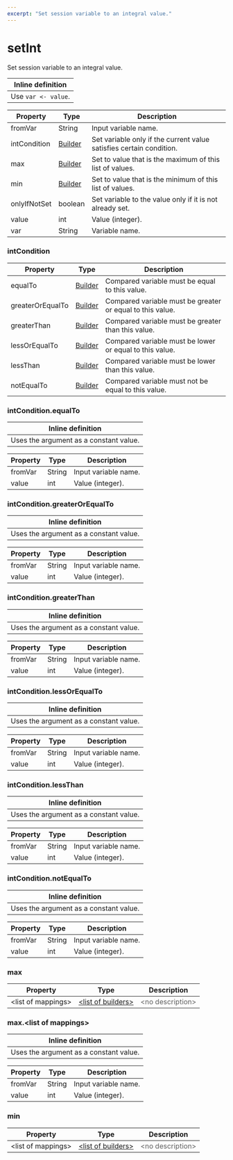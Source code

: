 ```yaml
---
excerpt: "Set session variable to an integral value."
---
```

# setInt

Set session variable to an integral value.

| Inline definition |
| -------- |
| Use <code>var &lt;- value</code>. |


| Property | Type | Description |
| ------- | ------- | -------- |
| fromVar | String | Input variable name. |
| intCondition | [Builder](#intcondition) | Set variable only if the current value satisfies certain condition. |
| max | [Builder](#max) | Set to value that is the maximum of this list of values. |
| min | [Builder](#min) | Set to value that is the minimum of this list of values. |
| onlyIfNotSet | boolean | Set variable to the value only if it is not already set. |
| value | int | Value (integer). |
| var | String | Variable name. |

### <a id="intCondition"></a>intCondition

| Property | Type | Description |
| ------- | ------- | ------- |
| equalTo | [Builder](#intconditionequalto) | Compared variable must be equal to this value. |
| greaterOrEqualTo | [Builder](#intconditiongreaterorequalto) | Compared variable must be greater or equal to this value. |
| greaterThan | [Builder](#intconditiongreaterthan) | Compared variable must be greater than this value. |
| lessOrEqualTo | [Builder](#intconditionlessorequalto) | Compared variable must be lower or equal to this value. |
| lessThan | [Builder](#intconditionlessthan) | Compared variable must be lower than this value. |
| notEqualTo | [Builder](#intconditionnotequalto) | Compared variable must not be equal to this value. |

### <a id="intCondition.equalTo"></a>intCondition.equalTo


| Inline definition |
| -------- |
| Uses the argument as a constant value. |

| Property | Type | Description |
| ------- | ------- | ------- |
| fromVar | String | Input variable name. |
| value | int | Value (integer). |

### <a id="intCondition.greaterOrEqualTo"></a>intCondition.greaterOrEqualTo


| Inline definition |
| -------- |
| Uses the argument as a constant value. |

| Property | Type | Description |
| ------- | ------- | ------- |
| fromVar | String | Input variable name. |
| value | int | Value (integer). |

### <a id="intCondition.greaterThan"></a>intCondition.greaterThan


| Inline definition |
| -------- |
| Uses the argument as a constant value. |

| Property | Type | Description |
| ------- | ------- | ------- |
| fromVar | String | Input variable name. |
| value | int | Value (integer). |

### <a id="intCondition.lessOrEqualTo"></a>intCondition.lessOrEqualTo


| Inline definition |
| -------- |
| Uses the argument as a constant value. |

| Property | Type | Description |
| ------- | ------- | ------- |
| fromVar | String | Input variable name. |
| value | int | Value (integer). |

### <a id="intCondition.lessThan"></a>intCondition.lessThan


| Inline definition |
| -------- |
| Uses the argument as a constant value. |

| Property | Type | Description |
| ------- | ------- | ------- |
| fromVar | String | Input variable name. |
| value | int | Value (integer). |

### <a id="intCondition.notEqualTo"></a>intCondition.notEqualTo


| Inline definition |
| -------- |
| Uses the argument as a constant value. |

| Property | Type | Description |
| ------- | ------- | ------- |
| fromVar | String | Input variable name. |
| value | int | Value (integer). |

### <a id="max"></a>max

| Property | Type | Description |
| ------- | ------- | ------- |
| &lt;list of mappings&gt; | [&lt;list of builders&gt;](#maxlist-of-mappings) | <font color="#606060">&lt;no description&gt;</font> |

### <a id="max.&lt;list of mappings&gt;"></a>max.&lt;list of mappings&gt;


| Inline definition |
| -------- |
| Uses the argument as a constant value. |

| Property | Type | Description |
| ------- | ------- | ------- |
| fromVar | String | Input variable name. |
| value | int | Value (integer). |

### <a id="min"></a>min

| Property | Type | Description |
| ------- | ------- | ------- |
| &lt;list of mappings&gt; | [&lt;list of builders&gt;](#maxlist-of-mappings) | <font color="#606060">&lt;no description&gt;</font> |

